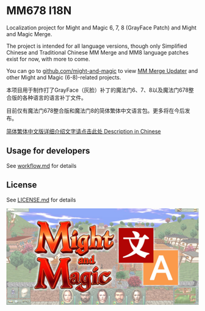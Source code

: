 # MM678 I18N

Localization project for Might and Magic 6, 7, 8 (GrayFace Patch) and Might and Magic Merge.

The project is intended for all language versions, though only Simplified Chinese and Traditional Chinese MM Merge and MM8 language patches exist for now, with more to come.

You can go to [github.com/might-and-magic](https://github.com/might-and-magic) to view [MM Merge Updater](https://github.com/might-and-magic/mmmerge-update-patch) and other Might and Magic (6-8)-related projects.

本项目用于制作打了GrayFace（灰脸）补丁的魔法门6、7、8以及魔法门678整合版的各种语言的语言补丁文件。

目前仅有魔法门678整合版和魔法门8的简体繁体中文语言包。更多将在今后发布。

[简体繁体中文版详细介绍文字请点击此处 Description in Chinese](https://might-and-magic.github.io/mm678-i18n/zh/)

## Usage for developers

See [workflow.md](https://github.com/might-and-magic/mm678-i18n/blob/master/workflow.md) for details

## License

See [LICENSE.md](https://github.com/might-and-magic/mm678-i18n/blob/master/LICENSE.md) for details

<p align="center">
<img src="https://github.com/might-and-magic/mm678-i18n/blob/master/docs/img/mm678-i18n_social_preview.jpg" alt="MM678 I18N Social Preview Image" title="MM678 I18N Social Preview Image">
</p>
